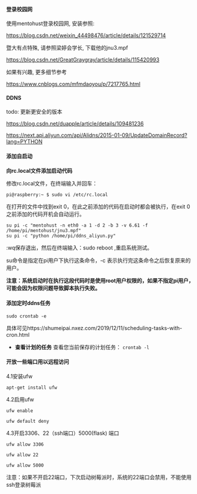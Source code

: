 #### 登录校园网

使用mentohust登录校园网, 安装参照:

https://blog.csdn.net/weixin_44498476/article/details/121529714

暨大有点特殊, 请参照梁婷会学长, 下载他的jnu3.mpf

https://blog.csdn.net/GreatGraygray/article/details/115420993

如果有兴趣, 更多细节参考

https://www.cnblogs.com/mfmdaoyou/p/7217765.html

#### DDNS

todo: 更新更安全的版本

https://blog.csdn.net/duapple/article/details/109481236

https://next.api.aliyun.com/api/Alidns/2015-01-09/UpdateDomainRecord?lang=PYTHON







#### **添加自启动**

**向rc.local文件添加启动代码**

修改rc.local文件，在终端输入并回车：

```bash
pi@raspberry:~ $ sudo vi /etc/rc.local 
```

在打开的文件中找到exit 0，在此之前添加的代码在启动时都会被执行，在exit 0 之前添加的代码开机会自动运行。

```
su pi -c "mentohust -n eth0 -a 1 -d 2 -b 3 -v 6.61 -f /home/pi/mentohust/jnu3.mpf"
su pi -c "python /home/pi/ddns_aliyun.py"
```

:wq保存退出，然后在终端输入：sudo reboot ,重启系统测试。

su命令是指定在pi用户下执行这条命令，-c 表示执行完这条命令之后恢复原来的用户。

**注意：系统启动时在执行这段代码时是使用root用户权限的，如果不指定pi用户，可能会因为权限问题导致脚本执行失败。**





#### 添加定时ddns任务

```shell
sudo crontab -e
```

具体可见https://shumeipai.nxez.com/2019/12/11/scheduling-tasks-with-cron.html



- **查看计划的任务**
  查看您当前保存的计划任务：
  `crontab -l`



#### 开放一些端口用以远程访问

4.1安装ufw

```
apt-get install ufw
```

4.2启用ufw

```
ufw enable

ufw default deny
```

4.3开启3306、22（ssh端口）5000(flask) 端口

```
ufw allow 3306 

ufw allow 22 

ufw allow 5000
```

注意：如果不开启22端口，下次启动树莓派时，系统的22端口会禁用，不能使用ssh登录树莓派

